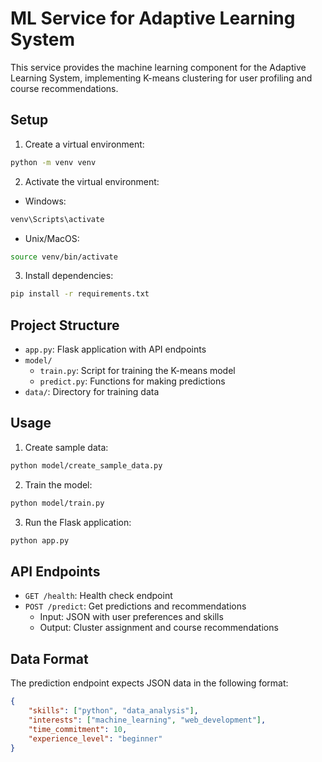 # ML Service for Adaptive Learning System

This service provides the machine learning component for the Adaptive Learning System, implementing K-means clustering for user profiling and course recommendations.

## Setup

1. Create a virtual environment:
```bash
python -m venv venv
```

2. Activate the virtual environment:
- Windows:
```bash
venv\Scripts\activate
```
- Unix/MacOS:
```bash
source venv/bin/activate
```

3. Install dependencies:
```bash
pip install -r requirements.txt
```

## Project Structure

- `app.py`: Flask application with API endpoints
- `model/`
  - `train.py`: Script for training the K-means model
  - `predict.py`: Functions for making predictions
- `data/`: Directory for training data

## Usage

1. Create sample data:  
```bash
python model/create_sample_data.py
```

2. Train the model:
```bash
python model/train.py
```

3. Run the Flask application:
```bash
python app.py
```


## API Endpoints

- `GET /health`: Health check endpoint
- `POST /predict`: Get predictions and recommendations
  - Input: JSON with user preferences and skills
  - Output: Cluster assignment and course recommendations

## Data Format

The prediction endpoint expects JSON data in the following format:
```json
{
    "skills": ["python", "data_analysis"],
    "interests": ["machine_learning", "web_development"],
    "time_commitment": 10,
    "experience_level": "beginner"
}
``` 